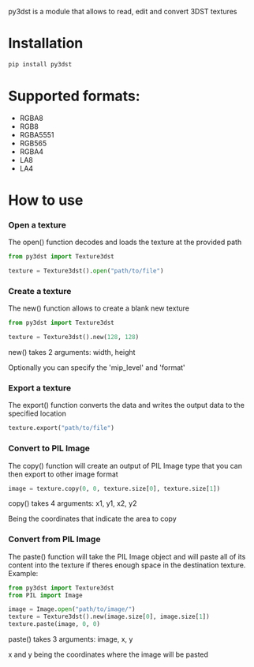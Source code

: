 py3dst is a module that allows to read, edit and convert 3DST textures

# Installation

```bash
pip install py3dst
```

# Supported formats:
- RGBA8
- RGB8
- RGBA5551
- RGB565
- RGBA4
- LA8
- LA4

# How to use
### Open a texture
The open() function decodes and loads the texture at the provided path
```python
from py3dst import Texture3dst

texture = Texture3dst().open("path/to/file")
```

### Create a texture
The new() function allows to create a blank new texture
```python
from py3dst import Texture3dst

texture = Texture3dst().new(128, 128)
```
new() takes 2 arguments: width, height

Optionally you can specify the 'mip_level' and 'format'

### Export a texture
The export() function converts the data and writes the output data to the specified location
```python
texture.export("path/to/file")
```

### Convert to PIL Image
The copy() function will create an output of PIL Image type that you can then export to other image format
```python
image = texture.copy(0, 0, texture.size[0], texture.size[1])
```
copy() takes 4 arguments: x1, y1, x2, y2

Being the coordinates that indicate the area to copy

### Convert from PIL Image
The paste() function will take the PIL Image object and will paste all of its content into the texture if theres enough space in the destination texture. Example:
```python
from py3dst import Texture3dst
from PIL import Image

image = Image.open("path/to/image/")
texture = Texture3dst().new(image.size[0], image.size[1])
texture.paste(image, 0, 0)
```
paste() takes 3 arguments: image, x, y

x and y being the coordinates where the image will be pasted